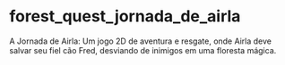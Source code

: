 # forest_quest_jornada_de_airla
A Jornada de Airla: Um jogo 2D de aventura e resgate, onde Airla deve salvar seu fiel cão Fred, desviando de inimigos em uma floresta mágica.
